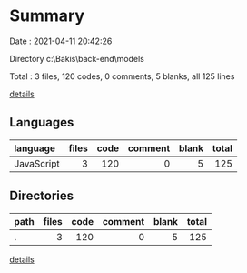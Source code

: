 # Summary

Date : 2021-04-11 20:42:26

Directory c:\Bakis\back-end\models

Total : 3 files,  120 codes, 0 comments, 5 blanks, all 125 lines

[details](details.md)

## Languages
| language | files | code | comment | blank | total |
| :--- | ---: | ---: | ---: | ---: | ---: |
| JavaScript | 3 | 120 | 0 | 5 | 125 |

## Directories
| path | files | code | comment | blank | total |
| :--- | ---: | ---: | ---: | ---: | ---: |
| . | 3 | 120 | 0 | 5 | 125 |

[details](details.md)